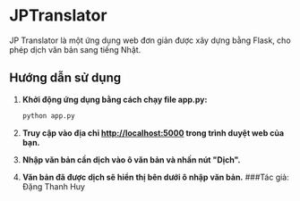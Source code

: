 # JPTranslator

JP Translator là một ứng dụng web đơn giản được xây dựng bằng Flask, cho phép dịch văn bản sang tiếng Nhật.

## Hướng dẫn sử dụng 

1. **Khởi động ứng dụng bằng cách chạy file app.py:**
    ```bash
    python app.py
    ```

2. **Truy cập vào địa chỉ [http://localhost:5000](http://localhost:5000) trong trình duyệt web của bạn.**

3. **Nhập văn bản cần dịch vào ô văn bản và nhấn nút "Dịch".**

4. **Văn bản đã được dịch sẽ hiển thị bên dưới ô nhập văn bản.**
###Tác giả: Đặng Thanh Huy
